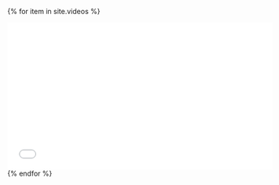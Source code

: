 {% for item in site.videos %}
    <div class="col-sm">
        <iframe width="540" height="300" src="{{item.video}}" frameborder="0" allowfullscreen></iframe>
    </div>
{% endfor %}
